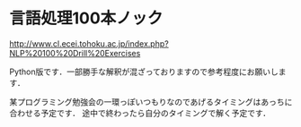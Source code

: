 
# 言語処理100本ノック

http://www.cl.ecei.tohoku.ac.jp/index.php?NLP%20100%20Drill%20Exercises

Python版です．一部勝手な解釈が混ざっておりますので参考程度にお願いします．

某プログラミング勉強会の一環っぽいつもりなのであげるタイミングはあっちに合わせる予定です．
途中で終わったら自分のタイミングで解く予定です．


